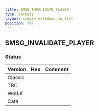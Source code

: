 ```yaml
---
title: SMSG_INVALIDATE_PLAYER
type: packets
layout: single_markdown_in_list
position: 797
---
```


## SMSG_INVALIDATE_PLAYER

### Status

Version | Hex | Comment
---------- | ---------- | ---------- 
Classic |  |  
TBC |  |  
WotLK |  |  
Cata |  |  
